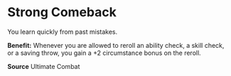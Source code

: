 ﻿---
cssclass: [feats]

---
# Strong Comeback

You learn quickly from past mistakes.

**Benefit:** Whenever you are allowed to reroll an ability check, a skill check, or a saving throw, you gain a +2 circumstance bonus on the reroll.

**Source** Ultimate Combat